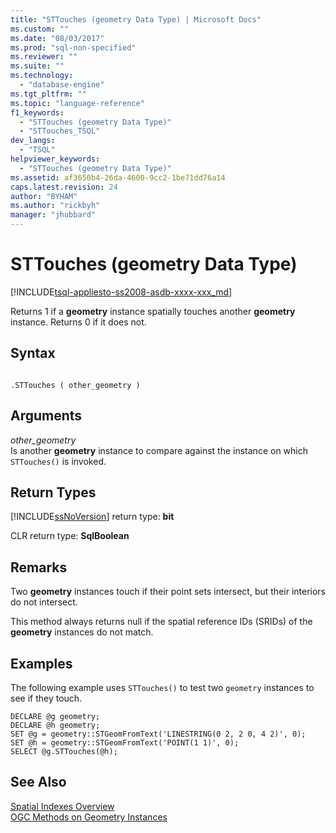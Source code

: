```yaml
---
title: "STTouches (geometry Data Type) | Microsoft Docs"
ms.custom: ""
ms.date: "08/03/2017"
ms.prod: "sql-non-specified"
ms.reviewer: ""
ms.suite: ""
ms.technology: 
  - "database-engine"
ms.tgt_pltfrm: ""
ms.topic: "language-reference"
f1_keywords: 
  - "STTouches (geometry Data Type)"
  - "STTouches_TSQL"
dev_langs: 
  - "TSQL"
helpviewer_keywords: 
  - "STTouches (geometry Data Type)"
ms.assetid: af3650b4-26da-4600-9cc2-1be71dd76a14
caps.latest.revision: 24
author: "BYHAM"
ms.author: "rickbyh"
manager: "jhubbard"
---
```

# STTouches (geometry Data Type)
[!INCLUDE[tsql-appliesto-ss2008-asdb-xxxx-xxx_md](../../includes/tsql-appliesto-ss2008-asdb-xxxx-xxx-md.md)]

Returns 1 if a **geometry** instance spatially touches another **geometry** instance. Returns 0 if it does not.
  
## Syntax  
  
```  
  
.STTouches ( other_geometry )  
```  
  
## Arguments  
 *other_geometry*  
 Is another **geometry** instance to compare against the instance on which `STTouches()` is invoked.  
  
## Return Types  
 [!INCLUDE[ssNoVersion](../../includes/ssnoversion-md.md)] return type: **bit**  
  
 CLR return type: **SqlBoolean**  
  
## Remarks  
 Two **geometry** instances touch if their point sets intersect, but their interiors do not intersect.  
  
 This method always returns null if the spatial reference IDs (SRIDs) of the **geometry** instances do not match.  
  
## Examples  
 The following example uses `STTouches()` to test two `geometry` instances to see if they touch.  
  
```  
DECLARE @g geometry;  
DECLARE @h geometry;  
SET @g = geometry::STGeomFromText('LINESTRING(0 2, 2 0, 4 2)', 0);  
SET @h = geometry::STGeomFromText('POINT(1 1)', 0);  
SELECT @g.STTouches(@h);  
```  
  
## See Also  
 [Spatial Indexes Overview](../../relational-databases/spatial/spatial-indexes-overview.md)   
 [OGC Methods on Geometry Instances](../../t-sql/spatial-geometry/ogc-methods-on-geometry-instances.md)  
  
  

